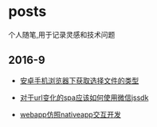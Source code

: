 
# posts

个人随笔,用于记录灵感和技术问题

## 2016-9

- [安卓手机浏览器下获取选择文件的类型](https://github.com/funkyLover/posts/blob/master/2016/9/get-file-type-in-android-moblie-browser.md)

- [对于url变化的spa应该如何使用微信jssdk](https://github.com/funkyLover/posts/blob/master/2016/9/wechat-config-with-spa.md)

- [webapp仿照nativeapp交互开发](https://github.com/funkyLover/posts/blob/master/2016/9/wechat-config-with-spa.md)

